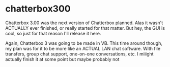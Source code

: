 # chatterbox300
Chatterbox 3.00 was the next version of Chatterbox planned. Alas it wasn't ACTUALLY ever finished, or really started for that matter. But hey, the GUI is cool, so just for that reason I'll release it here. 

Again, Chatterbox 3 was going to be made in VB. This time around though, my plan was for it to be more like an ACTUAL LAN chat software. With file transfers, group chat support, one-on-one conversations, etc. I miiight actually finish it at some point but maybe probably not
